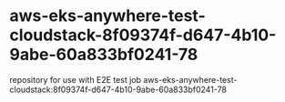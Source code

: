 # aws-eks-anywhere-test-cloudstack-8f09374f-d647-4b10-9abe-60a833bf0241-78
repository for use with E2E test job aws-eks-anywhere-test-cloudstack:8f09374f-d647-4b10-9abe-60a833bf0241-78
